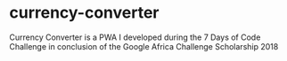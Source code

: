 # currency-converter
Currency Converter is a PWA I developed during the 7 Days of Code Challenge in conclusion of the Google Africa Challenge Scholarship 2018
